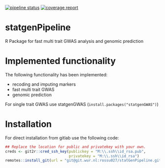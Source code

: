 [![pipeline status](https://git.wur.nl/rossu027/statGenPipeline/badges/master/pipeline.svg)](https://git.wur.nl/rossu027/statGenPipeline/commits/master)
[![coverage report](https://git.wur.nl/rossu027/statGenPipeline/badges/master/coverage.svg)](https://git.wur.nl/rossu027/statGenPipeline/commits/master)

statgenPipeline
===============

R Package for fast multi trait GWAS analysis and genomic prediction

# Implemented functionality

The following functionality has been implemented:

* recoding and imputing markers
* fast multi trait GWAS
* genomic prediction

For single trait GWAS use statgenGWAS (```install.packages("statgenGWAS")```)

# Installation

For direct installation from gitlab use the following code:

``` r
## Replace the location for public and privatekey with your own.
creds <- git2r::cred_ssh_key(publickey = "M:\\.ssh\\id_rsa.pub",
                             privatekey = "M:\\.ssh\\id_rsa")
remotes::install_git(url = "git@git.wur.nl:rossu027/statGenPipeline.git", credentials = creds)

```
